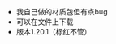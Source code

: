 - 我自己做的材质包但有点bug
- 可以在文件上下载
- 版本1.20.1（标红不管）

<!---
gdooe2/gdooe2 is a ✨ special ✨ repository because its `README.md` (this file) appears on your GitHub profile.
You can click the Preview link to take a look at your changes.
--->
